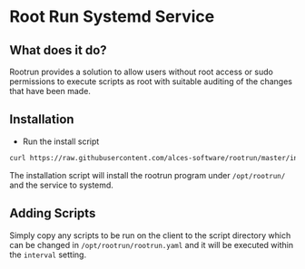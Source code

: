 # Root Run Systemd Service

## What does it do?

Rootrun provides a solution to allow users without root access or sudo permissions to execute scripts as root with suitable auditing of the changes that have been made.

## Installation

* Run the install script
```bash
curl https://raw.githubusercontent.com/alces-software/rootrun/master/install.sh |/bin/bash
```

The installation script will install the rootrun program under `/opt/rootrun/` and the service to systemd.

## Adding Scripts

Simply copy any scripts to be run on the client to the script directory which can be changed in `/opt/rootrun/rootrun.yaml` and it will be executed within the `interval` setting. 

